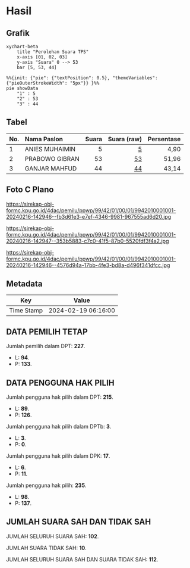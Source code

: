 # Hasil

## Grafik

```mermaid
xychart-beta
    title "Perolehan Suara TPS"
    x-axis [01, 02, 03]
    y-axis "Suara" 0 --> 53
    bar [5, 53, 44]
```

```mermaid
%%{init: {"pie": {"textPosition": 0.5}, "themeVariables": {"pieOuterStrokeWidth": "5px"}} }%%
pie showData
    "1" : 5
    "2" : 53
    "3" : 44
```

## Tabel

| No. | Nama Paslon    | Suara | Suara (raw) | Persentase |
|:--- |:-------------- | -----:| -----------:| ----------:|
| 1   | ANIES MUHAIMIN | 5     | [5][p-1]    | 4,90       |
| 2   | PRABOWO GIBRAN | 53    | [53][p-2]   | 51,96      |
| 3   | GANJAR MAHFUD  | 44    | [44][p-3]   | 43,14      |


[p-1]: https://github.com/gigit-pemilu/pemilu-2024-99-luar-negeri/blob/main/pilpres/hitung-suara/sub/99-luar-negeri/sub/42-guangzhou-tiongkok/sub/01-guangzhou-tiongkok/sub/0001-guangzhou-tiongkok/sub/001-pos-001/sub/paslon-1.txt
[p-2]: https://github.com/gigit-pemilu/pemilu-2024-99-luar-negeri/blob/main/pilpres/hitung-suara/sub/99-luar-negeri/sub/42-guangzhou-tiongkok/sub/01-guangzhou-tiongkok/sub/0001-guangzhou-tiongkok/sub/001-pos-001/sub/paslon-2.txt
[p-3]: https://github.com/gigit-pemilu/pemilu-2024-99-luar-negeri/blob/main/pilpres/hitung-suara/sub/99-luar-negeri/sub/42-guangzhou-tiongkok/sub/01-guangzhou-tiongkok/sub/0001-guangzhou-tiongkok/sub/001-pos-001/sub/paslon-3.txt

## Foto C Plano

https://sirekap-obj-formc.kpu.go.id/4dac/pemilu/ppwp/99/42/01/00/01/9942010001001-20240216-142946--fb3d61e3-e7ef-4346-9981-967555ad6d20.jpg

https://sirekap-obj-formc.kpu.go.id/4dac/pemilu/ppwp/99/42/01/00/01/9942010001001-20240216-142947--353b5883-c7c0-41f5-87b0-5520fdf3f4a2.jpg

https://sirekap-obj-formc.kpu.go.id/4dac/pemilu/ppwp/99/42/01/00/01/9942010001001-20240216-142946--4576d94a-17bb-4fe3-bd8a-d496f341dfcc.jpg


## Metadata

| Key        | Value               |
| ---------- | ------------------- |
| Time Stamp | 2024-02-19 06:16:00 |


## DATA PEMILIH TETAP

Jumlah pemilih dalam DPT: **227**.
 * L: **94**.
 * P: **133**.

## DATA PENGGUNA HAK PILIH

Jumlah pengguna hak pilih dalam DPT: **215**.
 * L: **89**.
 * P: **126**.

Jumlah pengguna hak pilih dalam DPTb: **3**.
 * L: **3**.
 * P: **0**.

Jumlah pengguna hak pilih dalam DPK: **17**.
 * L: **6**.
 * P: **11**.

Jumlah pengguna hak pilih: **235**.
 * L: **98**.
 * P: **137**.

## JUMLAH SUARA SAH DAN TIDAK SAH

JUMLAH SELURUH SUARA SAH: **102**.

JUMLAH SUARA TIDAK SAH: **10**.

JUMLAH SELURUH SUARA SAH DAN SUARA TIDAK SAH: **112**.


